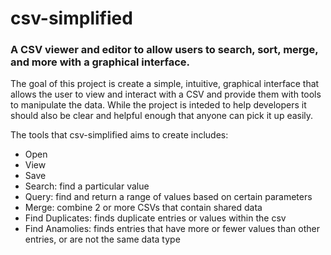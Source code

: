 # csv-simplified
### A CSV viewer and editor to allow users to search, sort, merge, and more with a graphical interface. 

The goal of this project is create a simple, intuitive, graphical interface that allows the user to view and interact with a CSV and provide them with tools to manipulate the data.  While the project is inteded to help developers it should also be clear and helpful enough that anyone can pick it up easily.

The tools that csv-simplified aims to create includes:
  - Open 
  - View 
  - Save
  - Search: find a particular value
  - Query: find and return a range of values based on certain parameters
  - Merge: combine 2 or more CSVs that contain shared data
  - Find Duplicates: finds duplicate entries or values within the csv
  - Find Anamolies: finds entries that have more or fewer values than other entries, or are not the same data type
  
